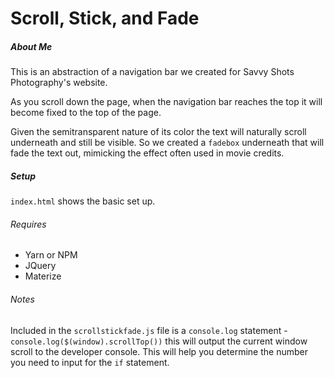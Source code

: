 # Scroll, Stick, and Fade

##### About Me

This is an abstraction of a navigation bar we created for Savvy Shots Photography's website.

As you scroll down the page, when the navigation bar reaches the top it will become fixed to the top of the page. 

Given the semitransparent nature of its color the text will naturally scroll underneath and still be visible. So we created a `fadebox` underneath that will fade the text out, mimicking the effect often used in movie credits.

##### Setup

`index.html` shows the basic set up.

###### Requires

- Yarn or NPM
- JQuery
- Materize

###### Notes

Included in the `scrollstickfade.js` file is a `console.log` statement - `console.log($(window).scrollTop())` this will output the current window scroll to the developer console. This will help you determine the number you need to input for the `if` statement.

